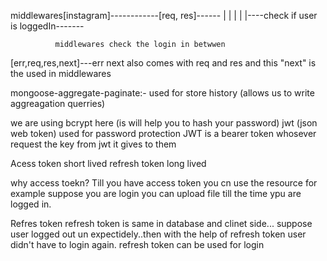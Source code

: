 middlewares[instagram]------------[req, res]------
              |                                   |
              |                                   |
              |----check if user is loggedIn-------

              middlewares check the login in betwwen

[err,req,res,next]---err next also comes with req and res and this "next" is the used in middlewares 

mongoose-aggregate-paginate:- used for store history
(allows us to write aggreagation querries)

<!-- Read about bcrypt and bcryptjs -->
we are using bcrypt here (is will help you to hash your password)
jwt (json web token) used for password protection
JWT is a bearer token whosever request the key from jwt it gives to them


<!-- Access token vs refresh token -->
Acess token short lived
refresh token long lived

why access toekn?
Till you have access token you cn use the resource for example suppose you are login you can upload file till the time ypu are logged in.

Refres token
refresh token is same in database and clinet side...
suppose user logged out un expectidely..then with the help of refresh token user didn't have to login again.  refresh token can be used for login
